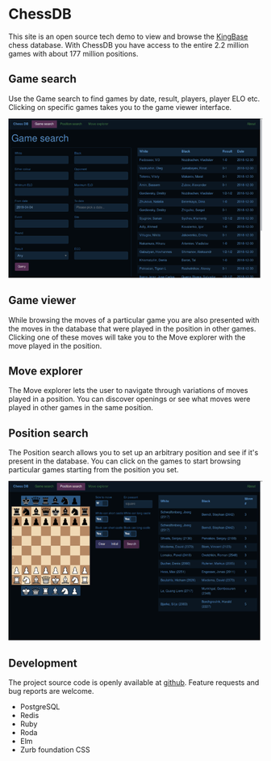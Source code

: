 # ChessDB

This site is an open source tech demo to view and browse the [KingBase](http://kingbase-chess.net/") chess database. With ChessDB you have access to the entire 2.2 million games with about 177 million positions.

## Game search

Use the Game search to find games by date, result, players, player ELO etc. Clicking on specific games takes you to the game viewer interface.

![screenshot](screenshots/game_search.png)

## Game viewer

While browsing the moves of a particular game you are also presented with the moves in the database that were played in the position in other games. Clicking one of these moves will take you to the Move explorer with the move played in the position.

## Move explorer

The Move explorer lets the user to navigate through variations of moves played in a position. You can discover openings or see what moves were played in other games in the same position.

## Position search

The Position search allows you to set up an arbitrary position and see if it's present in the database. You can click on the games to start browsing particular games starting from the position you set.

![screenshot](screenshots/position_search.png)

## Development

The project source code is openly available at
<a href="http://github.com/phaul/chessdb" target="_blank">github</a>. Feature requests and bug reports are welcome.

 - PostgreSQL
 - Redis
 - Ruby
 - Roda
 - Elm
 - Zurb foundation CSS

